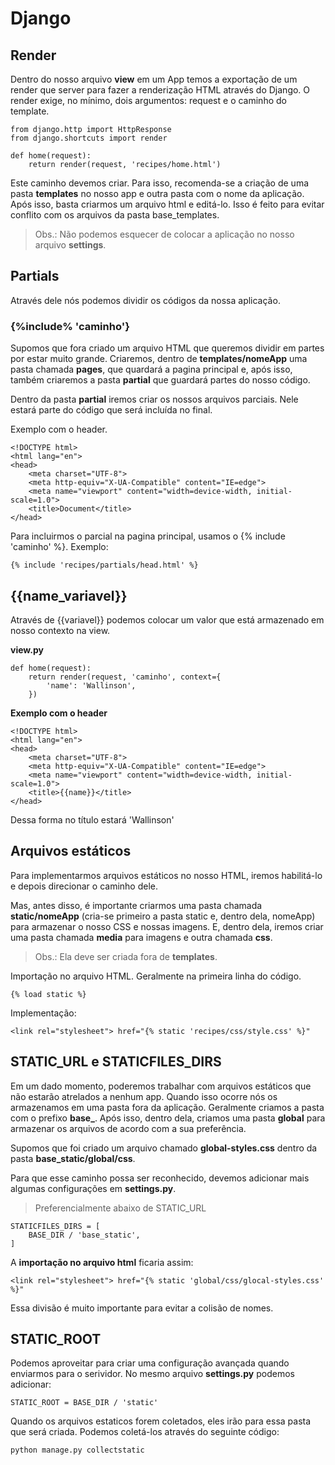 # Django

## Render
Dentro do nosso arquivo **view** em um App temos a exportação de um render que server para fazer a renderização HTML através do Django. O render exige, no mínimo, dois argumentos: request e o caminho do template. 
```
from django.http import HttpResponse
from django.shortcuts import render

def home(request):
    return render(request, 'recipes/home.html')
```

Este caminho devemos criar. Para isso, recomenda-se a criação de uma pasta **templates** no nosso app e outra pasta com o nome da aplicação. Após isso, basta criarmos um arquivo html e editá-lo. Isso é feito para evitar conflito com os arquivos da pasta base_templates.

> Obs.: Não podemos esquecer de colocar a aplicação no nosso arquivo **settings**.

## Partials
Através dele nós podemos dividir os códigos da nossa aplicação.

### {%include% 'caminho'}
Supomos que fora criado um arquivo HTML que queremos dividir em partes por estar muito grande. Criaremos, dentro de **templates/nomeApp** uma pasta chamada **pages**, que quardará a pagina principal e, após isso, também criaremos a pasta **partial** que guardará partes do nosso código.

Dentro da pasta **partial** iremos criar os nossos arquivos parciais. Nele estará parte do código que será incluída no final.

Exemplo com o header.
```
<!DOCTYPE html>
<html lang="en">
<head>
    <meta charset="UTF-8">
    <meta http-equiv="X-UA-Compatible" content="IE=edge">
    <meta name="viewport" content="width=device-width, initial-scale=1.0">
    <title>Document</title>
</head>
```

Para incluirmos o parcial na pagina principal, usamos o {% include 'caminho' %}. Exemplo:
```
{% include 'recipes/partials/head.html' %}
```

## {{name_variavel}}
Através de {{variavel}} podemos colocar um valor que está armazenado em nosso contexto na view.

**view.py**
```
def home(request):
    return render(request, 'caminho', context={
        'name': 'Wallinson',
    })
```

**Exemplo com o header**
```
<!DOCTYPE html>
<html lang="en">
<head>
    <meta charset="UTF-8">
    <meta http-equiv="X-UA-Compatible" content="IE=edge">
    <meta name="viewport" content="width=device-width, initial-scale=1.0">
    <title>{{name}}</title>
</head>
```

Dessa forma no título estará 'Wallinson'

## Arquivos estáticos
Para implementarmos arquivos estáticos no nosso HTML, iremos habilitá-lo e depois direcionar o caminho dele. 

Mas, antes disso, é importante criarmos uma pasta chamada **static/nomeApp** (cria-se primeiro a pasta static e, dentro dela, nomeApp) para armazenar o nosso CSS e nossas imagens. E, dentro dela, iremos criar uma pasta chamada **media** para imagens e outra chamada **css**.
> Obs.: Ela deve ser criada fora de **templates**.

Importação no arquivo HTML. Geralmente na primeira linha do código.
```
{% load static %}
```

Implementação:
```
<link rel="stylesheet"> href="{% static 'recipes/css/style.css' %}"
```

## STATIC_URL e STATICFILES_DIRS
Em um dado momento, poderemos trabalhar com arquivos estáticos que não estarão atrelados a nenhum app. Quando isso ocorre nós os armazenamos em uma pasta fora da aplicação. Geralmente criamos a pasta com o prefixo **base_**. Após isso, dentro dela, criamos uma pasta **global** para armazenar os arquivos de acordo com a sua preferência.

Supomos que foi criado um arquivo chamado **global-styles.css** dentro da pasta **base_static/global/css**.

Para que esse caminho possa ser reconhecido, devemos adicionar mais algumas configurações em **settings.py**.
>Preferencialmente abaixo de STATIC_URL
```
STATICFILES_DIRS = [
    BASE_DIR / 'base_static',
]
```

A **importação no arquivo html** ficaria assim:
```
<link rel="stylesheet"> href="{% static 'global/css/glocal-styles.css' %}"
```

Essa divisão é muito importante para evitar a colisão de nomes.

## STATIC_ROOT
Podemos aproveitar para criar uma configuração avançada quando enviarmos para o serividor. No mesmo arquivo **settings.py** podemos adicionar:
```
STATIC_ROOT = BASE_DIR / 'static'
```

Quando os arquivos estaticos forem coletados, eles irão para essa pasta que será criada.
Podemos coletá-los através do seguinte código:
```
python manage.py collectstatic
```